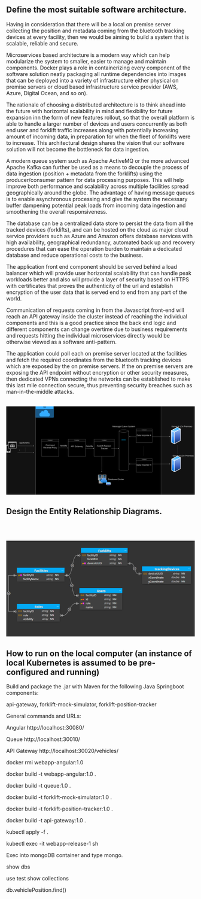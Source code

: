 ## Define the most suitable software architecture.

Having in consideration that there will be a local on premise server collecting
the position and metadata coming from the bluetooth tracking devices at every facility,
then we would be aiming to build a system that is scalable, reliable and secure.

Microservices based architecture is a modern way which can help modularize the system to smaller,
easier to manage and maintain components. Docker plays a role in containerizing every
component of the software solution neatly packaging all runtime dependencies into images that can 
be deployed into a variety of infrastructure either physical on premise servers or cloud based
infrastructure service provider (AWS, Azure, Digital Ocean, and so on).

The rationale of choosing a distributed architecture is to think ahead into the future with
horizontal scalability in mind and flexibility for future expansion inn the form of new features rollout,
so that the overall platform is able to handle a larger number of devices and users concurrently
as both end user and forklift traffic increases along with potentially increasing amount of
incoming data, in preparation for when the fleet of forklifts were to increase.
This architectural design shares the vision that our software solution will not become the bottleneck
for data ingestion.

A modern queue system such as Apache ActiveMQ or the more advanced Apache Kafka can further be used as 
a means to decouple the process of data ingestion (position + metadata from the forklifts) using 
the producer/consumer pattern for data processing purposes. This will help improve both performance 
and scalability across multiple facilities spread geographically around the globe. The advantage
of having message queues is to enable asynchronous processing and give the system the necessary
buffer dampening potential peak loads from incoming data ingestion and smoothening the overall
responsiveness.

The database can be a centralized data store to persist the data from all the tracked devices 
(forklifts), and can be hosted on the cloud as major cloud service providers such as Azure 
and Amazon offers database services with high availability, geographical redundancy, automated
back up and recovery procedures that can ease the operation burden to maintain a dedicated database
and reduce operational costs to the business.

The application front end component should be served behind a load balancer which will provide user
horizontal scalability that can handle peak workloads better and also will provide a layer of
security based on HTTPS with certificates that proves the authenticity of the url and establish
encryption of the user data that is served end to end from any part of the world.

Communication of requests coming in from the Javascript front-end will reach an API gateway inside
the cluster instead of reaching the individual components and this is a good practice since the back end
logic and different components can change overtime due to business requirements and requests hitting
the individual microservices directly would be otherwise viewed as a software anti-pattern.

The application could poll each on premise server located at the facilities and fetch the required
coordinates from the bluetooth tracking devices which are exposed by the on premise servers. If the 
on premise servers are exposing the API endpoint without encryption or other security measures, then
dedicated VPNs connecting the networks can be established to make this last mile connection secure,
thus preventing security breaches such as man-in-the-middle attacks.
<br><br>

![Image Caption](SoftwareArchitecture.png)

## Design the Entity Relationship Diagrams.
<br><br>

![Image Caption](entityRelationshipDiagram.png)

## How to run on the local computer (an instance of local Kubernetes is assumed to be pre-configured and running)

Build and package the .jar with Maven for the following Java Springboot components:

api-gateway, forklift-mock-simulator, forklift-position-tracker

General commands and URLs:

Angular
http://localhost:30080/

Queue
http://localhost:30010/

API Gateway
http://localhost:30020/vehicles/


docker rmi webapp-angular:1.0

docker build -t webapp-angular:1.0 .

docker build -t queue:1.0 .

docker build -t forklift-mock-simulator:1.0 .

docker build -t forklift-position-tracker:1.0 .

docker build -t api-gateway:1.0 .

kubectl apply -f .

kubectl exec -it webapp-release-1 sh


Exec into mongoDB container and type mongo.

show dbs

use test
show collections

db.vehiclePosition.find()
